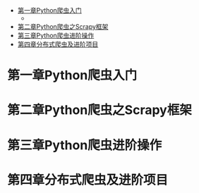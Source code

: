 - [第一章Python爬虫入门](#第一章python爬虫入门)
  - [](#)
- [第二章Python爬虫之Scrapy框架](#第二章python爬虫之scrapy框架)
- [第三章Python爬虫进阶操作](#第三章python爬虫进阶操作)
- [第四章分布式爬虫及进阶项目](#第四章分布式爬虫及进阶项目)

# 第一章Python爬虫入门
## 
# 第二章Python爬虫之Scrapy框架
# 第三章Python爬虫进阶操作
# 第四章分布式爬虫及进阶项目